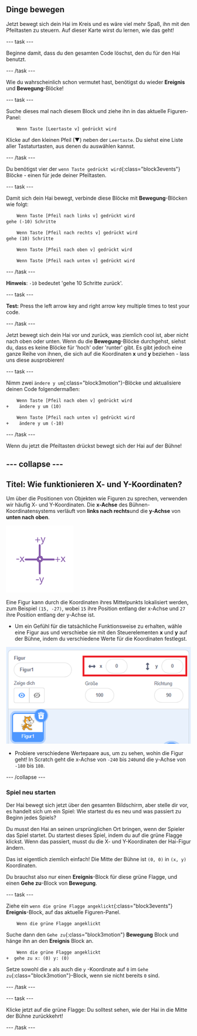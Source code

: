 ## Dinge bewegen

Jetzt bewegt sich dein Hai im Kreis und es wäre viel mehr Spaß, ihn mit den Pfeiltasten zu steuern. Auf dieser Karte wirst du lernen, wie das geht!

\--- task \---

Beginne damit, dass du den gesamten Code löschst, den du für den Hai benutzt.

\--- /task \---

Wie du wahrscheinlich schon vermutet hast, benötigst du wieder **Ereignis** und **Bewegung**-Blöcke!

\--- task \---

Suche dieses mal nach diesem Block und ziehe ihn in das aktuelle Figuren-Panel:

```blocks3
    Wenn Taste [Leertaste v] gedrückt wird
```

Klicke auf den kleinen Pfeil (▼) neben der `Leertaste`. Du siehst eine Liste aller Tastaturtasten, aus denen du auswählen kannst.

\--- /task \---

Du benötigst vier der `wenn Taste gedrückt wird`{:class="block3events"} Blöcke - einen für jede deiner Pfeiltasten.

\--- task \---

Damit sich dein Hai bewegt, verbinde diese Blöcke mit **Bewegung**-Blöcken wie folgt:

```blocks3
    Wenn Taste [Pfeil nach links v] gedrückt wird
gehe (-10) Schritte
```

```blocks3
    Wenn Taste [Pfeil nach rechts v] gedrückt wird
gehe (10) Schritte
```

```blocks3
    Wenn Taste [Pfeil nach oben v] gedrückt wird
```

```blocks3
    Wenn Taste [Pfeil nach unten v] gedrückt wird
```

\--- /task \---

**Hinweis**: `-10` bedeutet 'gehe 10 Schritte zurück'.

\--- task \---

**Test:** Press the left arrow key and right arrow key multiple times to test your code.

\--- /task \---

Jetzt bewegt sich dein Hai vor und zurück, was ziemlich cool ist, aber nicht nach oben oder unten. Wenn du die **Bewegung**-Blöcke durchgehst, siehst du, dass es keine Blöcke für 'hoch' oder 'runter' gibt. Es gibt jedoch eine ganze Reihe von ihnen, die sich auf die Koordinaten **x** und **y** beziehen - lass uns diese ausprobieren!

\--- task \---

Nimm zwei `ändere y um`{:class="block3motion"}-Blöcke und aktualisiere deinen Code folgendermaßen:

```blocks3
    Wenn Taste [Pfeil nach oben v] gedrückt wird
+    ändere y um (10)
```

```blocks3
    Wenn Taste [Pfeil nach unten v] gedrückt wird
+    ändere y um (-10)
```

\--- /task \---

Wenn du jetzt die Pfeiltasten drückst bewegt sich der Hai auf der Bühne!

## \--- collapse \---

## Titel: Wie funktionieren X- und Y-Koordinaten?

Um über die Positionen von Objekten wie Figuren zu sprechen, verwenden wir häufig X- und Y-Koordinaten. Die **x-Achse** des Bühnen-Koordinatensystems verläuft von **links nach rechts**und die **y-Achse** von **unten nach oben**.

![](images/moving3.png)

Eine Figur kann durch die Koordinaten ihres Mittelpunkts lokalisiert werden, zum Beispiel `(15, -27)`, wobei `15` ihre Position entlang der x-Achse und `27` ihre Position entlang der y-Achse ist.

+ Um ein Gefühl für die tatsächliche Funktionsweise zu erhalten, wähle eine Figur aus und verschiebe sie mit den Steuerelementen **x** und **y** auf der Bühne, indem du verschiedene Werte für die Koordinaten festlegst.

![](images/xycoords.png)

+ Probiere verschiedene Wertepaare aus, um zu sehen, wohin die Figur geht! In Scratch geht die x-Achse von `-240` bis `240`und die y-Achse von `-180` bis `180`.

\--- /collapse \---

### Spiel neu starten

Der Hai bewegt sich jetzt über den gesamten Bildschirm, aber stelle dir vor, es handelt sich um ein Spiel: Wie startest du es neu und was passiert zu Beginn jedes Spiels?

Du musst den Hai an seinen ursprünglichen Ort bringen, wenn der Spieler das Spiel startet. Du startest dieses Spiel, indem du auf die grüne Flagge klickst. Wenn das passiert, musst du die X- und Y-Koordinaten der Hai-Figur ändern.

Das ist eigentlich ziemlich einfach! Die Mitte der Bühne ist `(0, 0)` in `(x, y)` Koordinaten.

Du brauchst also nur einen **Ereignis**-Block für diese grüne Flagge, und einen **Gehe zu**-Block von **Bewegung**.

\--- task \---

Ziehe ein `wenn die grüne Flagge angeklickt`{:class="block3events"} **Ereignis**-Block, auf das aktuelle Figuren-Panel.

```blocks3
    Wenn die grüne Flagge angeklickt
```

Suche dann den `Gehe zu`{:class="block3motion"} **Bewegung** Block und hänge ihn an den **Ereignis** Block an.

```blocks3
    Wenn die grüne Flagge angeklickt
+  gehe zu x: (0) y: (0)
```

Setze sowohl die `x` als auch die `y` -Koordinate auf `0` im `Gehe zu`{:class="block3motion"}-Block, wenn sie nicht bereits `0` sind.

\--- /task \---

\--- task \---

Klicke jetzt auf die grüne Flagge: Du solltest sehen, wie der Hai in die Mitte der Bühne zurückkehrt!

\--- /task \---